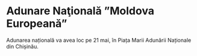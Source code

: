 # Adunare Naţională ”Moldova Europeană”

Adunarea națională va avea loc pe 21 mai, în Piața Marii Adunării Naționale din Chișinău.
